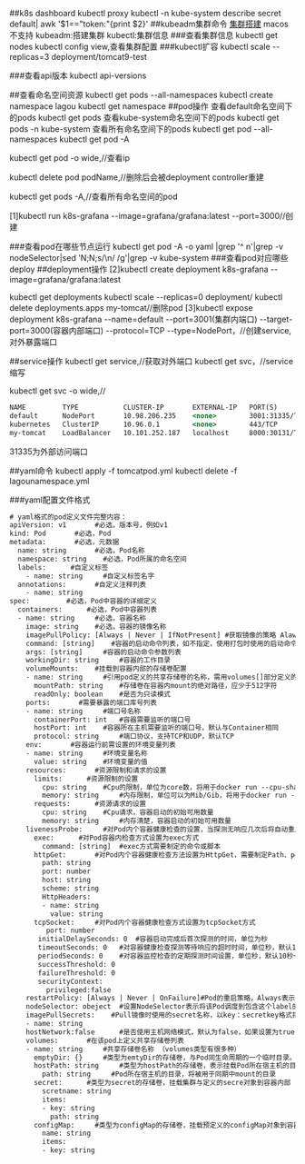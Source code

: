 ##k8s dashboard
kubectl proxy
[](http://localhost:8001/api/v1/namespaces/kubernetes-dashboard/services/https:kubernetes-dashboard:/proxy/)
kubectl -n kube-system describe secret default| awk '$1=="token:"{print $2}'
[](https://blog.csdn.net/m0_48358308/article/details/111918783)
[](https://github.com/maguowei/gotok8s#helm)
##kubeadm集群命令
[集群搭建](https://developer.aliyun.com/article/642708)
macos不支持
kubeadm:搭建集群
kubectl:集群信息
###查看集群信息
kubectl get nodes
kubectl config view,查看集群配置
###kubectl扩容
kubectl scale --replicas=3 deployment/tomcat9-test

###查看api版本
kubectl api-versions

##查看命名空间资源
kubectl get pods --all-namespaces
kubectl create namespace lagou
kubectl get namespace
##pod操作
查看default命名空间下的pods 
kubectl get pods 
查看kube-system命名空间下的pods 
kubectl get pods -n kube-system 
查看所有命名空间下的pods
kubectl get pod --all-namespaces
kubectl get pod -A

kubectl get pod -o wide,//查看ip

kubectl delete pod podName,//删除后会被deployment controller重建

kubectl get pods -A,//查看所有命名空间的pod

[1]kubectl run k8s-grafana  --image=grafana/grafana:latest --port=3000//创建

###查看pod在哪些节点运行
kubectl get pod -A -o yaml |grep '^    n'|grep -v nodeSelector|sed 'N;N;s/\n/ /g'|grep -v kube-system
###查看pod对应哪些deploy
##deployment操作
[2]kubectl create deployment k8s-grafana --image=grafana/grafana:latest

kubectl get deployments
kubectl scale --replicas=0 deployment/<your-deployment>
kubectl delete deployments.apps my-tomcat//删除pod
[3]kubectl expose deployment k8s-grafana --name=default --port=3001(集群内端口) --target-port=3000(容器内部端口) --protocol=TCP --type=NodePort，//创建service,对外暴露端口



##service操作
kubectl get service,//获取对外端口
kubectl get svc，//service缩写

kubectl get svc -o wide,//
```asp
NAME         TYPE           CLUSTER-IP       EXTERNAL-IP   PORT(S)          AGE
default      NodePort       10.98.206.235    <none>        3001:31335/TCP   49s
kubernetes   ClusterIP      10.96.0.1        <none>        443/TCP          23d
my-tomcat    LoadBalancer   10.101.252.187   localhost     8000:30131/TCP   5d4h
```
31335为外部访问端口




##yaml命令
kubectl apply -f tomcatpod.yml
kubectl delete -f lagounamespace.yml

###yaml配置文件格式
[](https://blog.csdn.net/zhangge3663/article/details/107785867)
```asp
# yaml格式的pod定义文件完整内容：
apiVersion: v1       #必选，版本号，例如v1
kind: Pod       #必选，Pod
metadata:       #必选，元数据
  name: string       #必选，Pod名称
  namespace: string    #必选，Pod所属的命名空间
  labels:      #自定义标签
    - name: string     #自定义标签名字
  annotations:       #自定义注释列表
    - name: string
spec:         #必选，Pod中容器的详细定义
  containers:      #必选，Pod中容器列表
  - name: string     #必选，容器名称
    image: string    #必选，容器的镜像名称
    imagePullPolicy: [Always | Never | IfNotPresent] #获取镜像的策略 Alawys表示下载镜像 IfnotPresent表示优先使用本地镜像，否则下载镜像，Nerver表示仅使用本地镜像
    command: [string]    #容器的启动命令列表，如不指定，使用打包时使用的启动命令
    args: [string]     #容器的启动命令参数列表
    workingDir: string     #容器的工作目录
    volumeMounts:    #挂载到容器内部的存储卷配置
    - name: string     #引用pod定义的共享存储卷的名称，需用volumes[]部分定义的的卷名
      mountPath: string    #存储卷在容器内mount的绝对路径，应少于512字符
      readOnly: boolean    #是否为只读模式
    ports:       #需要暴露的端口库号列表
    - name: string     #端口号名称
      containerPort: int   #容器需要监听的端口号
      hostPort: int    #容器所在主机需要监听的端口号，默认与Container相同
      protocol: string     #端口协议，支持TCP和UDP，默认TCP
    env:       #容器运行前需设置的环境变量列表
    - name: string     #环境变量名称
      value: string    #环境变量的值
    resources:       #资源限制和请求的设置
      limits:      #资源限制的设置
        cpu: string    #Cpu的限制，单位为core数，将用于docker run --cpu-shares参数
        memory: string     #内存限制，单位可以为Mib/Gib，将用于docker run --memory参数
      requests:      #资源请求的设置
        cpu: string    #Cpu请求，容器启动的初始可用数量
        memory: string     #内存清楚，容器启动的初始可用数量
    livenessProbe:     #对Pod内个容器健康检查的设置，当探测无响应几次后将自动重启该容器，检查方法有exec、httpGet和tcpSocket，对一个容器只需设置其中一种方法即可
      exec:      #对Pod容器内检查方式设置为exec方式
        command: [string]  #exec方式需要制定的命令或脚本
      httpGet:       #对Pod内个容器健康检查方法设置为HttpGet，需要制定Path、port
        path: string
        port: number
        host: string
        scheme: string
        HttpHeaders:
        - name: string
          value: string
      tcpSocket:     #对Pod内个容器健康检查方式设置为tcpSocket方式
         port: number
       initialDelaySeconds: 0  #容器启动完成后首次探测的时间，单位为秒
       timeoutSeconds: 0   #对容器健康检查探测等待响应的超时时间，单位秒，默认1秒
       periodSeconds: 0    #对容器监控检查的定期探测时间设置，单位秒，默认10秒一次
       successThreshold: 0
       failureThreshold: 0
       securityContext:
         privileged:false
    restartPolicy: [Always | Never | OnFailure]#Pod的重启策略，Always表示一旦不管以何种方式终止运行，kubelet都将重启，OnFailure表示只有Pod以非0退出码退出才重启，Nerver表示不再重启该Pod
    nodeSelector: obeject  #设置NodeSelector表示将该Pod调度到包含这个label的node上，以key：value的格式指定
    imagePullSecrets:    #Pull镜像时使用的secret名称，以key：secretkey格式指定
    - name: string
    hostNetwork:false      #是否使用主机网络模式，默认为false，如果设置为true，表示使用宿主机网络
    volumes:       #在该pod上定义共享存储卷列表
    - name: string     #共享存储卷名称 （volumes类型有很多种）
      emptyDir: {}     #类型为emtyDir的存储卷，与Pod同生命周期的一个临时目录。为空值
      hostPath: string     #类型为hostPath的存储卷，表示挂载Pod所在宿主机的目录
        path: string     #Pod所在宿主机的目录，将被用于同期中mount的目录
      secret:      #类型为secret的存储卷，挂载集群与定义的secre对象到容器内部
        scretname: string  
        items:     
        - key: string
          path: string
      configMap:     #类型为configMap的存储卷，挂载预定义的configMap对象到容器内部
        name: string
        items:
        - key: string
```
